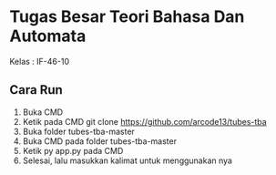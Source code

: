# Tugas Besar Teori Bahasa Dan Automata

Kelas : IF-46-10

## Cara Run

1. Buka CMD
2. Ketik pada CMD git clone https://github.com/arcode13/tubes-tba
3. Buka folder tubes-tba-master
4. Buka CMD pada folder tubes-tba-master
5. Ketik py app.py pada CMD
6. Selesai, lalu masukkan kalimat untuk menggunakan nya
